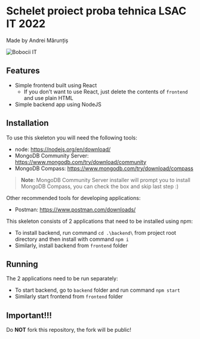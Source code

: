 # Schelet proiect proba tehnica LSAC IT 2022

Made by Andrei Mărunțiș

![Bobocii IT](https://media.tenor.com/NwY5ppxLs_oAAAAM/kitten-keybo.gif)

## Features

- Simple frontend built using React
    - If you don't want to use React, just delete the contents of `frontend` and use plain HTML
- Simple backend app using NodeJS

## Installation

To use this skeleton you will need the following tools:

- node: https://nodejs.org/en/download/
- MongoDB Community Server: https://www.mongodb.com/try/download/community
- MongoDB Compass: https://www.mongodb.com/try/download/compass

> **Note**: MongoDB Community Server installer will prompt you to install MongoDB Compass, you can check the box and skip last step :)

Other recommended tools for developing applications:

- Postman: https://www.postman.com/downloads/

This skeleton consists of 2 applications that need to be installed using npm:

- To install backend, run command `cd .\backend\` from project root directory and then install with command `npm i`
- Similarly, install backend from `frontend` folder

## Running

The 2 applications need to be run separately:

- To start backend, go to `backend` folder and run command `npm start`
- Similarly start frontend from `frontend` folder

## Important!!!

Do **NOT** fork this repository, the fork will be public!